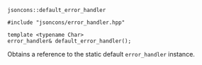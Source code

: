     jsoncons::default_error_handler

    #include "jsoncons/error_handler.hpp"

    template <typename Char>
    error_handler& default_error_handler(); 

Obtains a reference to the static default `error_handler` instance.



